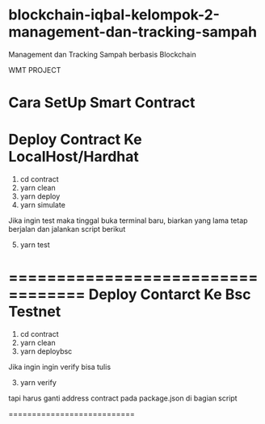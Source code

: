 # blockchain-iqbal-kelompok-2-management-dan-tracking-sampah
Management dan Tracking Sampah berbasis Blockchain

WMT PROJECT


Cara SetUp Smart Contract
==================================
Deploy Contract Ke LocalHost/Hardhat
==================================

1. cd contract
2. yarn clean 
3. yarn deploy
4. yarn simulate 

Jika ingin test maka tinggal buka terminal baru, biarkan yang lama tetap berjalan dan jalankan script berikut

5. yarn test

==================================
Deploy Contarct Ke Bsc Testnet
==================================

1. cd contract
2. yarn clean 
3. yarn deploybsc

Jika ingin ingin verify bisa tulis

3. yarn verify

tapi harus ganti address contract pada package.json di bagian script

===========================





